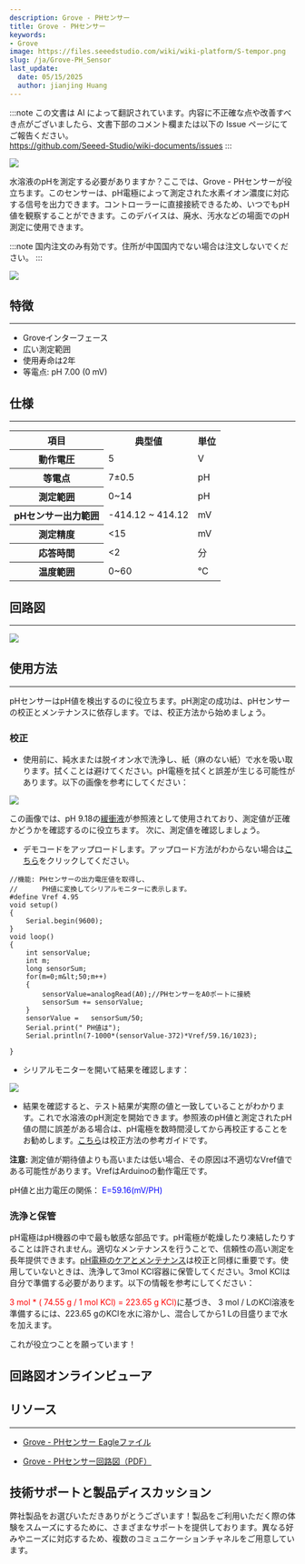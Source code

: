 ```yaml
---
description: Grove - PHセンサー
title: Grove - PHセンサー
keywords:
- Grove
image: https://files.seeedstudio.com/wiki/wiki-platform/S-tempor.png
slug: /ja/Grove-PH_Sensor
last_update:
  date: 05/15/2025
  author: jianjing Huang
---
```

:::note
この文書は AI によって翻訳されています。内容に不正確な点や改善すべき点がございましたら、文書下部のコメント欄または以下の Issue ページにてご報告ください。  
https://github.com/Seeed-Studio/wiki-documents/issues
:::

<!-- ---
name: Grove - PHセンサー
category: センサー
bzurl: https://www.seeedstudio.com/Grove-PH-Sensor-p-1564.html
oldwikiname:  Grove - PHセンサー
prodimagename: Phsensor.jpg
surveyurl: https://www.research.net/r/Grove_PH_Sensor
sku:  101020065
--- -->
![](https://files.seeedstudio.com/wiki/Grove-PH_Sensor/img/Phsensor.jpg)

水溶液のpHを測定する必要がありますか？ここでは、Grove - PHセンサーが役立ちます。このセンサーは、pH電極によって測定された水素イオン濃度に対応する信号を出力できます。コントローラーに直接接続できるため、いつでもpH値を観察することができます。このデバイスは、廃水、汚水などの場面でのpH測定に使用できます。

:::note
国内注文のみ有効です。住所が中国国内でない場合は注文しないでください。
:::

[![](https://files.seeedstudio.com/wiki/Seeed-WiKi/docs/images/300px-Get_One_Now_Banner-ragular.png)](https://www.seeedstudio.com/Grove-PH-Sensor-p-1564.html)

## 特徴

---

* Groveインターフェース
* 広い測定範囲
* 使用寿命は2年
* 等電点: pH 7.00 (0 mV)

## 仕様

---
<center>
<table  cellspacing="0" width="80%">
<tr>
<th scope="col"> 項目
</th>
<th scope="col"> 典型値
</th>
<th scope="col"> 単位
</th></tr>
<tr>
<th scope="row"> 動作電圧
</th>
<td> 5
</td>
<td> V
</td></tr>
<tr>
<th scope="row"> 等電点
</th>
<td> 7±0.5
</td>
<td> pH
</td></tr>
<tr>
<th scope="row"> 測定範囲
</th>
<td> 0~14
</td>
<td> pH
</td></tr>
<tr>
<th scope="row"> pHセンサー出力範囲
</th>
<td> -414.12 ~ 414.12
</td>
<td> mV
</td></tr>
<tr>
<th scope="row"> 測定精度
</th>
<td> &lt;15
</td>
<td> mV
</td></tr>
<tr>
<th scope="row"> 応答時間
</th>
<td> &lt;2
</td>
<td> 分
</td></tr>
<tr>
<th scope="row"> 温度範囲
</th>
<td> 0~60
</td>
<td> ℃
</td></tr></table></center>

## 回路図

---
![](https://files.seeedstudio.com/wiki/Grove-PH_Sensor/img/PH_Sensor_Schematic.jpg)

## 使用方法

---
pHセンサーはpH値を検出するのに役立ちます。pH測定の成功は、pHセンサーの校正とメンテナンスに依存します。では、校正方法から始めましょう。

### 校正

* 使用前に、純水または脱イオン水で洗浄し、紙（麻のない紙）で水を吸い取ります。拭くことは避けてください。pH電極を拭くと誤差が生じる可能性があります。以下の画像を参考にしてください：

![](https://files.seeedstudio.com/wiki/Grove-PH_Sensor/img/PH_Sensor_Usage.jpg)

この画像では、pH 9.18の[緩衝液](http://www.chemguide.co.uk/physical/acidbaseeqia/buffers.html)が参照液として使用されており、測定値が正確かどうかを確認するのに役立ちます。
次に、測定値を確認しましょう。

* デモコードをアップロードします。アップロード方法がわからない場合は[こちら](/Upload_Code)をクリックしてください。

```
//機能: PHセンサーの出力電圧値を取得し、
//      PH値に変換してシリアルモニターに表示します。
#define Vref 4.95
void setup()
{
    Serial.begin(9600);
}
void loop()
{
    int sensorValue;
    int m;
    long sensorSum;
    for(m=0;m&lt;50;m++)
    {
        sensorValue=analogRead(A0);//PHセンサーをA0ポートに接続
        sensorSum += sensorValue;
    }
    sensorValue =   sensorSum/50;
    Serial.print(" PH値は");
    Serial.println(7-1000*(sensorValue-372)*Vref/59.16/1023);

}
```

* シリアルモニターを開いて結果を確認します：

![](https://files.seeedstudio.com/wiki/Grove-PH_Sensor/img/PH_Sensor_result.jpg)

* 結果を確認すると、テスト結果が実際の値と一致していることがわかります。これで水溶液のpH測定を開始できます。参照液のpH値と測定されたpH値の間に誤差がある場合は、pH電極を数時間浸してから再校正することをお勧めします。[こちら](http://www.ehow.com/how_4796148_calibrate-ph-meter.html)は校正方法の参考ガイドです。

**注意:** 測定値が期待値よりも高いまたは低い場合、その原因は不適切なVref値である可能性があります。VrefはArduinoの動作電圧です。

pH値と出力電圧の関係：
<font color="blue">E=59.16(mV/PH)</font>

### 洗浄と保管

pH電極はpH機器の中で最も敏感な部品です。pH電極が乾燥したり凍結したりすることは許されません。適切なメンテナンスを行うことで、信頼性の高い測定を長年提供できます。[pH電極のケアとメンテナンス](http://www.eutechinst.com/techtips/tech-tips26.htm)は校正と同様に重要です。使用していないときは、洗浄して3mol KCl容器に保管してください。3mol KClは自分で準備する必要があります。以下の情報を参考にしてください：

<font color="red">3 mol * ( 74.55 g / 1 mol KCl) = 223.65 g KCl)</font>に基づき、
3 mol / LのKCl溶液を準備するには、223.65 gのKClを水に溶かし、混合してから1 Lの目盛りまで水を加えます。

これが役立つことを願っています！

## 回路図オンラインビューア

<div className="altium-ecad-viewer" data-project-src="https://files.seeedstudio.com/wiki/Grove-PH_Sensor/res/Grove-PH_Sensor_Eagle_File.zip" style={{borderRadius: '0px 0px 4px 4px', height: 500, borderStyle: 'solid', borderWidth: 1, borderColor: 'rgb(241, 241, 241)', overflow: 'hidden', maxWidth: 1280, maxHeight: 700, boxSizing: 'border-box'}}>
</div>

## リソース

---

* [Grove - PHセンサー Eagleファイル](https://files.seeedstudio.com/wiki/Grove-PH_Sensor/res/Grove-PH_Sensor_Eagle_File.zip)

* [Grove - PHセンサー回路図（PDF）](https://files.seeedstudio.com/wiki/Grove-PH_Sensor/res/Grove-PH_Sensor_v1.0.pdf)

## 技術サポートと製品ディスカッション

弊社製品をお選びいただきありがとうございます！製品をご利用いただく際の体験をスムーズにするために、さまざまなサポートを提供しております。異なる好みやニーズに対応するため、複数のコミュニケーションチャネルをご用意しています。

<div class="button_tech_support_container">
<a href="https://forum.seeedstudio.com/" class="button_forum"></a> 
<a href="https://www.seeedstudio.com/contacts" class="button_email"></a>
</div>

<div class="button_tech_support_container">
<a href="https://discord.gg/eWkprNDMU7" class="button_discord"></a> 
<a href="https://github.com/Seeed-Studio/wiki-documents/discussions/69" class="button_discussion"></a>
</div>